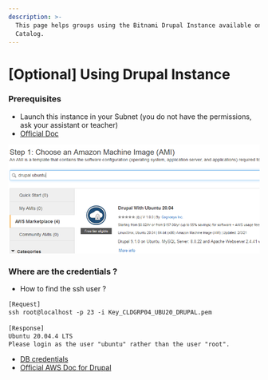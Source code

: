 ```yaml
---
description: >-
  This page helps groups using the Bitnami Drupal Instance available on AWS
  Catalog.
---
```


# \[Optional] Using Drupal Instance

### Prerequisites

* Launch this instance in your Subnet (you do not have the permissions, ask your assistant or teacher)
* [Official Doc](https://aws.amazon.com/marketplace/pp/prodview-iy6vp2fw4kise?ref=cns\_srchrow)

![](<../../../.gitbook/assets/image (13).png>)

### Where are the credentials ?

* How to find the ssh user ?

```
[Request]
ssh root@localhost -p 23 -i Key_CLDGRP04_UBU20_DRUPAL.pem

[Response]
Ubuntu 20.04.4 LTS
Please login as the user "ubuntu" rather than the user "root".
```

* [DB credentials](https://secureanycloud.com/drupal-stack-technical-support-cloud-help-azure-azws-opensource-cognosys/)
* [Official AWS Doc for Drupal](https://aws-quickstart.s3.amazonaws.com/quickstart-drupal/doc/drupal-on-the-aws-cloud.pdf)
